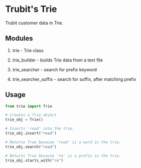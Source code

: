# Trubit's Trie

Trubit customer data in Trie.

## Modules

1. trie - Trie class

2. trie_builder - builds Trie data from a text file

3. trie_searcher - search for prefix keyword

4. trie_searcher_suffix - search for suffix, after matching prefix


## Usage

```python
from trie import Trie

# Creates a Trie object
trie_obj = Trie()

# Inserts 'read' into the trie.
trie_obj.insert("read")

# Returns True because 'read' is a word in the trie.
trie_obj.search("read")

# Returns True because 're' is a prefix in the trie.
trie_obj.starts_with("re")
```
